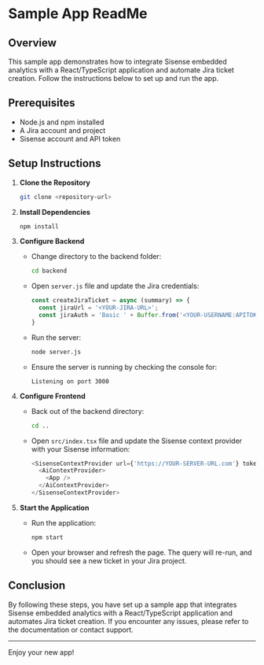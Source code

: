 # Sample App ReadMe

## Overview

This sample app demonstrates how to integrate Sisense embedded analytics with a React/TypeScript application and automate Jira ticket creation. Follow the instructions below to set up and run the app.

## Prerequisites

- Node.js and npm installed
- A Jira account and project
- Sisense account and API token

## Setup Instructions

1. **Clone the Repository**
   
   ```bash
   git clone <repository-url>
   ```

2. **Install Dependencies**
   
   ```bash
   npm install
   ```

3. **Configure Backend**

   - Change directory to the backend folder:
     
     ```bash
     cd backend
     ```

   - Open `server.js` file and update the Jira credentials:
     
     ```javascript
     const createJiraTicket = async (summary) => {
       const jiraUrl = '<YOUR-JIRA-URL>';
       const jiraAuth = 'Basic ' + Buffer.from('<YOUR-USERNAME:APITOKEN>').toString('base64');
     }
     ```

   - Run the server:
     
     ```bash
     node server.js
     ```

   - Ensure the server is running by checking the console for:
     
     ```
     Listening on port 3000
     ```

4. **Configure Frontend**

   - Back out of the backend directory:
     
     ```bash
     cd ..
     ```

   - Open `src/index.tsx` file and update the Sisense context provider with your Sisense information:
     
     ```typescript
     <SisenseContextProvider url={'https://YOUR-SERVER-URL.com'} token={'YOUR-API-TOKEN'}>
       <AiContextProvider>
         <App />
       </AiContextProvider>
     </SisenseContextProvider>
     ```

5. **Start the Application**

   - Run the application:
     
     ```bash
     npm start
     ```

   - Open your browser and refresh the page. The query will re-run, and you should see a new ticket in your Jira project.

## Conclusion

By following these steps, you have set up a sample app that integrates Sisense embedded analytics with a React/TypeScript application and automates Jira ticket creation. If you encounter any issues, please refer to the documentation or contact support.

---

Enjoy your new app!
